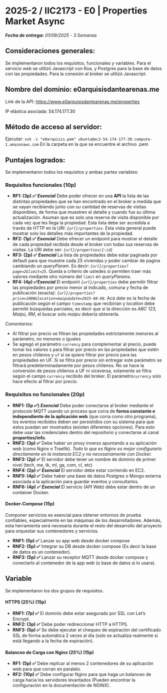 # 2025-2 / IIC2173 - E0 | Properties Market Async

***Fecha de entrega:** 01/09/2025 - 3 Semanas*

## Consideraciones generales:

Se implementaron todos los requisitos, funcionales y variables. Para el servicio web se utilizó Javascript con Koa, y Postgres para la base de datos con las propiedades. Para la conexión al broker se utilizó Javascript. 

## Nombre del dominio: e0arquisisdantearenas.me

Link de la API:
https://www.e0arquisisdantearenas.me/properties

IP elástica asociada:
54.174.177.30

## Método de acceso al servidor:

Ejecutar:
`ssh -i "e0arquisis.pem" ubuntu@ec2-54-174-177-30.compute-1.amazonaws.com`
En la carpeta en la que se encuentre el archivo .pem

## Puntajes logrados:

Se implementaron todos los requisitos y ambas partes variables:

### Requisitos funcionales (10p)

* **RF1: (3p) ✅** ***Esencial*** Debe poder ofrecer en una **API** la lista de las distintas propiedades que se han encontrado en el broker a medida que se vayan recibiendo junto con su cantidad de reservas de visitas disponibles, de forma que muestren el detalle y cuando fue su última actualización. Asuman que es solo una reserva de visita disponible por cada vez que les llega la propiedad. Esta lista debe ser accedida a través de HTTP en la URI: *`{url}/properties`*. Esta vista general puede mostrar solo los detalles más importantes de la propiedad.
* **RF2: (1p) ✅** ***Esencial*** Debe ofrecer un endpoint para mostrar el detalle  de cada propiedad recibida desde el broker con todas sus reservas de visitas. La URI debe ser: *`{url}/properties/{:id}`*
* **RF3: (2p) ✅** ***Esencial*** La lista de propiedades debe estar paginada por default para que muestre cada 25 viviendas y poder cambiar de pagina cambiando un *queryParam*. Es decir: *`{url}/properties?page=2&limit=25`*. Queda a criterio de ustedes si permiten traer más valores mediante otro número del `limit` en *queryParams*.
* **RF4: (4p) ✅*Esencial*** El endpoint *`{url}/properties`* debe permitir filtrar las propiedades por precio menor al indicado, comuna y fecha de publicación (exacta): *`{url}/properties?price=1000&location=maipu&date=2025-08-08`*. Acá *date* es la fecha de publicación según el campo `timestamp` que recibirían y *location* debe permitir búsquedas parciales, es decir que si la dirección es *ABC 123, Maipú, RM*, el buscar solo *maipu* debería obtenerla.
    
*Comentarios:*
* Al filtrar por precio se filtran las propiedades estrictamente menores al parámetro, no menores o iguales
* Se agregó el parámetro `currency` para complementar al precio, puede tomar los valores `$` para filtrar por precio en las propiedades que estén en pesos chilenos y `uf` si se quiere filtrar por precio para las propiedades en UF. Si se filtra por precio sin entregar este parámetro se filtrará predeterminadamente por pesos chilenos. No se hace la conversión de pesos chilenos a UF ni viceversa, solamente se filtra según el campo `currency` recibido del broker. El parámetro`currency` solo hace efecto al filtrar por precio.

### Requisitos no funcionales (20p)

* **RNF1: (5p ✅)** ***Esencial*** Debe poder conectarse al broker mediante el protocolo MQTT usando un proceso que corra de **forma constante e independiente de la aplicación web** (que corra como otro programa), los eventos recibidos deben ser persistidos con su sistema para que estos puedan ser mostrados (existen diferentes opciones). Para esto debe usar las credenciales dentro del repositorio y conectarse al canal **properties/info**.
* **RNF2: (3p) ✅** Debe haber un proxy inverso apuntando a su aplicación web (como Nginx o Traefik). *Todo lo que es Nginx es mejor configurarlo directamente en la instancia EC2 y no necesariamente con Docker.*
* **RNF3: (2p) ✅** El servidor debe tener un nombre de dominio de primer nivel (tech, me, tk, ml, ga, com, cl, etc)
* **RNF4: (2p) ✅** ***Esencial*** El servidor debe estar corriendo en EC2.
* **RNF5: (4p) ✅** Debe haber una base de datos Postgres o Mongo externa asociada a la aplicación para guardar eventos y consultarlos.
* **RNF6: (4p) ✅** ***Esencial*** El servicio (API Web) debe estar dentro de un container Docker.

#### Docker-Compose (15p)

Componer servicios es esencial para obtener entornos de prueba confiables, especialmente en las máquinas de los desarrolladores. Además, esta herramienta será necesaria durante el resto del desarrollo del proyecto para orquestar sus contenedores y servicios.

* **RNF1: (5p) ✅** Lanzar su app web desde docker compose
* **RNF2: (5p) ✅** Integrar su DB desde docker compose (Es decir la base de datos es un contenedor).
* **RNF3: (5p) ✅** Lanzar su receptor MQTT desde docker compose y conectarlo al contenedor de la app web (o base de datos si lo usara).

## Variable
    
Se implementaron los dos grupos de requisitos.
    
#### HTTPS (25%) (15p)

* **RNF1: (7p) ✅** El dominio debe estar asegurado por SSL con Let’s Encrypt.
* **RNF2: (3p) ✅** Debe poder redireccionar HTTP a HTTPS.
* **RNF3: (5p) ✅** Se debe ejecutar el chequeo de expiración del certificado SSL de forma automática 2 veces al día (solo se actualiza realmente si está llegando a la fecha de expiración).

#### Balanceo de Carga con Nginx (25%) (15p)

* **RF1: (5p) ✅** Debe replicar al menos 2 contenedores de su aplicación web para que corran en paralelo.
* **RF2: (10p) ✅** Debe configurar Nginx para que haga un balanceo de carga hacia los servidores levantados (Pueden encontrar la configuración en la documentación de NGINX).
